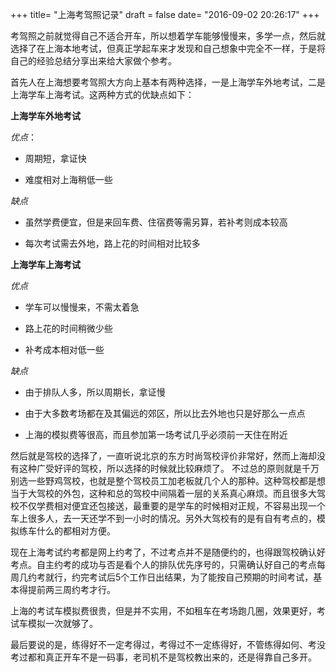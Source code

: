 +++
title= "上海考驾照记录"
draft = false
date= "2016-09-02 20:26:17"
+++

考驾照之前就觉得自己不适合开车，所以想着学车能够慢慢来，多学一点，然后就选择了在上海本地考试，但真正学起车来才发现和自己想象中完全不一样，于是将自己的经验总结分享出来给大家做个参考。

首先人在上海想要考驾照大方向上基本有两种选择，一是上海学车外地考试，二是上海学车上海考试。这两种方式的优缺点如下：

**上海学车外地考试**

*优点*：

- 周期短，拿证快

- 难度相对上海稍低一些

*缺点*

- 虽然学费便宜，但是来回车费、住宿费等需另算，若补考则成本较高

- 每次考试需去外地，路上花的时间相对比较多

**上海学车上海考试**

*优点*

- 学车可以慢慢来，不需太着急

- 路上花的时间稍微少些

- 补考成本相对低一些

*缺点*

- 由于排队人多，所以周期长，拿证慢

- 由于大多数考场都在及其偏远的郊区，所以比去外地也只是好那么一点点

- 上海的模拟费等很高，而且参加第一场考试几乎必须前一天住在附近

然后就是驾校的选择了，一直听说北京的东方时尚驾校评价非常好，然而上海却没有这种广受好评的驾校，所以选择的时候就比较麻烦了。
不过总的原则就是千万别选一些野鸡驾校，也就是整个驾校员工加老板就几个人的那种。这种驾校都是想当于大驾校的外包，这种和总的驾校中间隔着一层的关系真心麻烦。而且很多大驾校不仅学费相对便宜还包接送，最重要的是学车的时候相对正规，不容易出现一个车上很多人，去一天还学不到一小时的情况。另外大驾校有的是有自有考点的，模拟练车什么的都相对方便。

现在上海考试约考都是网上约考了，不过考点并不是随便约的，也得跟驾校确认好考点。自主约考的成功与否是看个人的排队优先序号的，只需确认好自己的考点每周几约考就行，约完考试后5个工作日出结果，为了能按自己预期的时间考试，基本得提前两三周约考才行。

上海的考试车模拟费很贵，但是并不实用，不如租车在考场跑几圈，效果更好，考试车模拟一次就够了。

最后要说的是，练得好不一定考得过，考得过不一定练得好，不管练得如何、考没考过都和真正开车不是一码事，老司机不是驾校教出来的，还是得靠自己多开。
